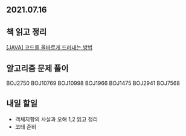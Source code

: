 ## 2021.07.16

## 책 읽고 정리

[[JAVA] 코드를 올바르게 드러내는 방법](https://hyeonic.tistory.com/212)

## 알고리즘 문제 풀이

BOJ2750
BOJ10769
BOJ10998
BOJ1966
BOJ1475
BOJ2941
BOJ7568

## 내일 할일
 - 객체지향의 사실과 오해 1,2 읽고 정리
 - 코테 준비